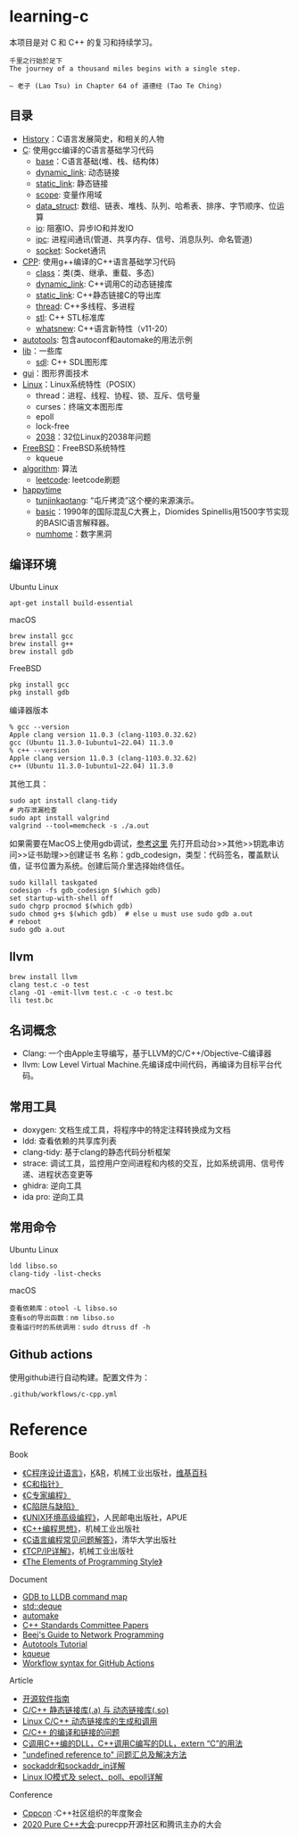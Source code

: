 # learning-c

本项目是对 C 和 C++ 的复习和持续学习。

```
千里之行始於足下
The journey of a thousand miles begins with a single step.

— 老子 (Lao Tsu) in Chapter 64 of 道德经 (Tao Te Ching)
```

## 目录

* [History](History.md)：C语言发展简史，和相关的人物
* [C](C): 使用gcc编译的C语言基础学习代码
    * [base](C/base)：C语言基础(堆、栈、结构体)
    * [dynamic_link](C/dynamic_link): 动态链接
    * [static_link](C/static_link): 静态链接
    * [scope](C/scope): 变量作用域
    * [data_struct](C/data_struct): 数组、链表、堆栈、队列、哈希表、排序、字节顺序、位运算
    * [io](C/io): 阻塞IO、异步IO和并发IO
    * [ipc](C/ipc): 进程间通讯(管道、共享内存、信号、消息队列、命名管道)
    * [socket](C/socket): Socket通讯
* [CPP](CPP): 使用g++编译的C++语言基础学习代码
    * [class](CPP/class)：类(类、继承、重载、多态)
    * [dynamic_link](CPP/dynamic_link): C++调用C的动态链接库
    * [static_link](CPP/static_link): C++静态链接C的导出库
    * [thread](CPP/thread): C++多线程、多进程
    * [stl](CPP/stl): C++ STL标准库
    * [whatsnew](CPP/whatsnew): C++语言新特性（v11-20）
* [autotools](autotools): 包含autoconf和automake的用法示例
* [lib](lib)：一些库
    * [sdl](lib/sdl): C++ SDL图形库
* [gui](gui/)：图形界面技术
* [Linux](Linux)：Linux系统特性（POSIX）
    * thread：进程、线程、协程、锁、互斥、信号量
    * curses：终端文本图形库
    * epoll
    * lock-free
    * [2038](Linux/2038.c)：32位Linux的2038年问题
* [FreeBSD](FreeBSD)：FreeBSD系统特性
    * kqueue
* [algorithm](algorithm): 算法
    * [leetcode](algorithm/leetcode/): leetcode刷题
* [happytime](happytime)
    * [tunjinkaotang](happytime/tunjinkaotang): “屯斤拷烫”这个梗的来源演示。
    * [basic](happytime/basic)：1990年的国际混乱C大赛上，Diomides Spinellis用1500字节实现的BASIC语言解释器。
    * [numhome](happytime/numhole/)：数字黑洞

## 编译环境

Ubuntu Linux
```
apt-get install build-essential
```

macOS
```
brew install gcc
brew install g++
brew install gdb
```

FreeBSD
```
pkg install gcc
pkg install gdb
```

编译器版本
```
% gcc --version
Apple clang version 11.0.3 (clang-1103.0.32.62)
gcc (Ubuntu 11.3.0-1ubuntu1~22.04) 11.3.0
% c++ --version
Apple clang version 11.0.3 (clang-1103.0.32.62)
c++ (Ubuntu 11.3.0-1ubuntu1~22.04) 11.3.0
```

其他工具：
```
sudo apt install clang-tidy
# 内存泄漏检查
sudo apt install valgrind
valgrind --tool=memcheck -s ./a.out
```

如果需要在MacOS上使用gdb调试，[参考这里](https://opensource.apple.com/source/lldb/lldb-69/docs/code-signing.txt)
先打开启动台>>其他>>钥匙串访问>>证书助理>>创建证书
名称：gdb_codesign，类型：代码签名，覆盖默认值，证书位置为系统。创建后简介里选择始终信任。
```
sudo killall taskgated
codesign -fs gdb_codesign $(which gdb)
set startup-with-shell off
sudo chgrp procmod $(which gdb)
sudo chmod g+s $(which gdb)  # else u must use sudo gdb a.out
# reboot
sudo gdb a.out
```

## llvm

```
brew install llvm
clang test.c -o test
clang -O1 -emit-llvm test.c -c -o test.bc
lli test.bc
```

## 名词概念

- Clang: 一个由Apple主导编写，基于LLVM的C/C++/Objective-C编译器
- llvm: Low Level Virtual Machine.先编译成中间代码，再编译为目标平台代码。

## 常用工具

- doxygen: 文档生成工具，将程序中的特定注释转换成为文档
- ldd: 查看依赖的共享库列表
- clang-tidy: 基于clang的静态代码分析框架
- strace: 调试工具，监控用户空间进程和内核的交互，比如系统调用、信号传递、进程状态变更等
- ghidra: 逆向工具
- ida pro: 逆向工具

## 常用命令

Ubuntu Linux
```
ldd libso.so
clang-tidy -list-checks
```

macOS
```
查看依赖库：otool -L libso.so
查看so的导出函数：nm libso.so
查看运行时的系统调用：sudo dtruss df -h
```


## Github actions

使用github进行自动构建。配置文件为：
```
.github/workflows/c-cpp.yml
```

# Reference

Book

- [《C程序设计语言》](https://book.douban.com/subject/1139336/)，[K](https://zh.wikipedia.org/wiki/%E5%B8%83%E8%90%8A%E6%81%A9%C2%B7%E6%9F%AF%E6%9E%97%E6%BC%A2)&[R](https://zh.wikipedia.org/wiki/%E4%B8%B9%E5%B0%BC%E6%96%AF%C2%B7%E9%87%8C%E5%A5%87)，机械工业出版社，[维基百科](https://zh.wikipedia.org/wiki/C%E7%A8%8B%E5%BA%8F%E8%AE%BE%E8%AE%A1%E8%AF%AD%E8%A8%80_(%E4%B9%A6))
- [《C和指针》](https://book.douban.com/subject/3012360/)
- [《C专家编程》](https://book.douban.com/subject/2377310/)
- [《C陷阱与缺陷》](https://book.douban.com/subject/2778632/)
- [《UNIX环境高级编程》](https://book.douban.com/subject/1788421/)，人民邮电出版社，APUE
- [《C++编程思想》](https://book.douban.com/subject/1101524/)，机械工业出版社
- [《C语言编程常见问题解答》](https://book.douban.com/subject/1247059/)，清华大学出版社
- [《TCP/IP详解》](https://book.douban.com/subject/1088054/)，机械工业出版社
- [《The Elements of Programming Style》](https://book.douban.com/subject/1470267/)

Document

- [GDB to LLDB command map](https://lldb.llvm.org/use/map.html)
- [std::deque](https://en.cppreference.com/w/cpp/container/deque)
- [automake](https://www.gnu.org/software/automake/manual/automake.html#true)
- [C++ Standards Committee Papers](http://open-std.org/JTC1/SC22/WG21/docs/papers/)
- [Beej's Guide to Network Programming](https://beej.us/guide/bgnet/html/)
- [Autotools Tutorial](https://www.lrde.epita.fr/~adl/autotools.html)
- [kqueue](https://www.freebsd.org/cgi/man.cgi?kqueue)
- [Workflow syntax for GitHub Actions](https://docs.github.com/en/actions/reference/workflow-syntax-for-github-actions#jobsjob_idstepsuses)

Article

- [开源软件指南](https://opensource.guide/zh-hans/)
- [C/C++ 静态链接库(.a) 与 动态链接库(.so)](https://www.cnblogs.com/52php/p/5681711.html)
- [Linux C/C++ 动态链接库的生成和调用](https://blog.csdn.net/alex_bean/article/details/83792988)
- [C/C++ 的编译和链接的问题](https://zhuanlan.zhihu.com/p/26643194)
- [C调用C++编的DLL，C++调用C编写的DLL，extern “C”的用法](https://blog.csdn.net/life_is_too_hard/article/details/52137271)
- ["undefined reference to" 问题汇总及解决方法](https://segmentfault.com/a/1190000006049907)
- [sockaddr和sockaddr_in详解](https://blog.csdn.net/will130/article/details/53326740)
- [Linux IO模式及 select、poll、epoll详解](https://segmentfault.com/a/1190000003063859)

Conference

- [Cppcon](https://cppcon.org/) :C++社区组织的年度聚会
- [2020 Pure C++大会](https://daxuepc.com/detail/l_5fe2f06de4b0231ba88e7586/4):purecpp开源社区和腾讯主办的大会

